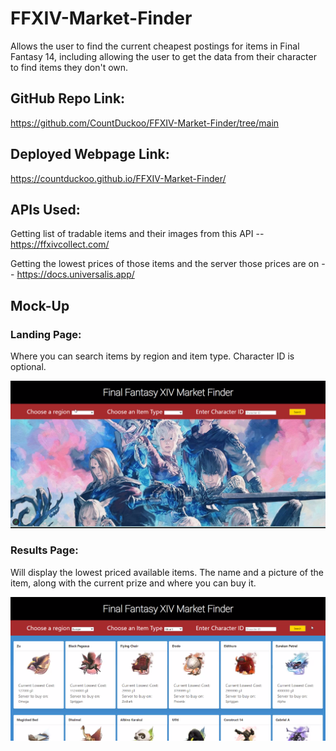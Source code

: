 # FFXIV-Market-Finder
Allows the user to find the current cheapest postings for items in Final Fantasy 14, including allowing the user to get the data from their character to find items they don't own.

## GitHub Repo Link:

https://github.com/CountDuckoo/FFXIV-Market-Finder/tree/main

## Deployed Webpage Link:

https://countduckoo.github.io/FFXIV-Market-Finder/ 

## APIs Used:

Getting list of tradable items and their images from this API --
https://ffxivcollect.com/

Getting the lowest prices of those items and the server those prices are on -- 
https://docs.universalis.app/

## Mock-Up

### Landing Page:
Where you can search items by region and item type.  Character ID is optional.

![landing page](./assets/images/landingpage.PNG)

### Results Page:
Will display the lowest priced available items. The name and a picture of the item, along with the current prize and where you can buy it.

![results page](./assets/images/resultspage.PNG)
